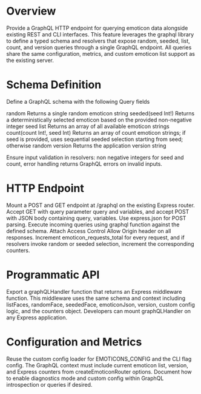 # Overview
Provide a GraphQL HTTP endpoint for querying emoticon data alongside existing REST and CLI interfaces. This feature leverages the graphql library to define a typed schema and resolvers that expose random, seeded, list, count, and version queries through a single GraphQL endpoint. All queries share the same configuration, metrics, and custom emoticon list support as the existing server.

# Schema Definition
Define a GraphQL schema with the following Query fields

  random  Returns a single random emoticon string
  seeded(seed Int!)  Returns a deterministically selected emoticon based on the provided non-negative integer seed
  list  Returns an array of all available emoticon strings
  count(count Int!, seed Int)  Returns an array of count emoticon strings; if seed is provided, uses sequential seeded selection starting from seed; otherwise random
  version  Returns the application version string

Ensure input validation in resolvers: non negative integers for seed and count, error handling returns GraphQL errors on invalid inputs.

# HTTP Endpoint
Mount a POST and GET endpoint at /graphql on the existing Express router. Accept GET with query parameter query and variables, and accept POST with JSON body containing query, variables. Use express.json for POST parsing. Execute incoming queries using graphql function against the defined schema. Attach Access Control Allow Origin header on all responses. Increment emoticon_requests_total for every request, and if resolvers invoke random or seeded selection, increment the corresponding counters.

# Programmatic API
Export a graphQLHandler function that returns an Express middleware function. This middleware uses the same schema and context including listFaces, randomFace, seededFace, emoticonJson, version, custom config logic, and the counters object. Developers can mount graphQLHandler on any Express application.

# Configuration and Metrics
Reuse the custom config loader for EMOTICONS_CONFIG and the CLI flag config. The GraphQL context must include current emoticon list, version, and Express counters from createEmoticonRouter options. Document how to enable diagnostics mode and custom config within GraphQL introspection or queries if desired.